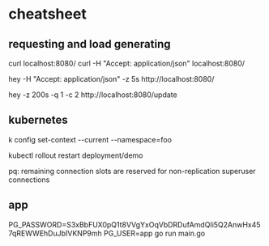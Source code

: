# cheatsheet

## requesting and load generating

curl localhost:8080/
curl -H "Accept: application/json"  localhost:8080/

hey -H "Accept: application/json" -z 5s  http://localhost:8080/

hey -z 200s -q 1 -c 2  http://localhost:8080/update

## kubernetes

k config set-context --current --namespace=foo

kubectl rollout restart deployment/demo

pq: remaining connection slots are reserved for non-replication superuser connections

## app

PG_PASSWORD=S3xBbFUX0pQ1t8VVgYxOqVbDRDufAmdQIi5Q2AnwHx457qREWWEhDuJbIVKNP9mh PG_USER=app go run main.go
